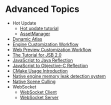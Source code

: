 # Advanced Topics

- Hot Update
    - [Hot update tutorial](hot-update.md)
    - [AssetManager](hot-update-manager.md)
- [Dynamic Atlas](dynamic-atlas.md)
- [Engine Customization Workflow](engine-customization.md)
- [Web Preview Customization Workflow](../editor/preview/browser.md)
- [The Tutorial for JSB 2.0](JSB2.0-learning.md)
- [JavaScript to Java Reflection](js-java-bridge.md)
- [JavaScript to Objective-C Reflection](js-oc-bridge.md)
- [CMake Usage Introduction](cmake-learning.md)
- [Native engine memory leak detection system](memory-leak-detector.md)
- [Native Scene Culling](native-scene-culling.md)
- WebSocket
    - [WebSocket Client](websocket.md)
    - [WebSocket Server](websocket-server.md)
